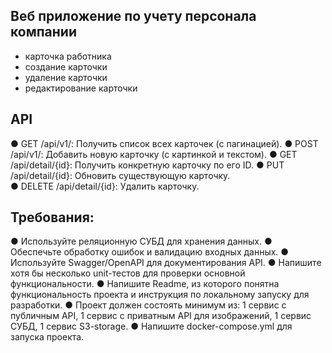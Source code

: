 ## Веб приложение по учету персонала компании

- карточка работника
- создание карточки
- удаление карточки
- редактирование карточки

## API

● GET /api/v1/: Получить список всех карточек (с пагинацией).
● POST /api/v1/: Добавить новую карточку (с картинкой и текстом).
● GET /api/detail/{id}: Получить конкретную карточку по его ID.
● PUT /api/detail/{id}: Обновить существующую карточку.                                        
● DELETE /api/detail/{id}: Удалить карточку.

## Требования:

● Используйте реляционную СУБД для хранения данных.
● Обеспечьте обработку ошибок и валидацию входных данных.
● Используйте Swagger/OpenAPI для документирования API.
● Напишите хотя бы несколько unit-тестов для проверки основной функциональности.
● Напишите Readme, из которого понятна функциональность проекта и инструкция по локальному запуску для разработки.
● Проект должен состоять минимум из: 1 сервис с публичным API, 1 сервис с приватным API для изображений, 1 сервис СУБД,
1 сервис S3-storage.
● Напишите docker-compose.yml для запуска проекта.
